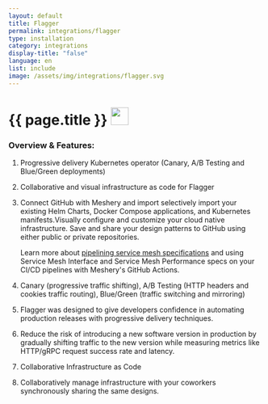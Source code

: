 ```yaml
---
layout: default
title: Flagger
permalink: integrations/flagger
type: installation
category: integrations
display-title: "false"
language: en
list: include
image: /assets/img/integrations/flagger.svg
---
```


<h1>{{ page.title }} <img src="{{ page.image }}" style="width: 35px; height: 35px;" /></h1>


<!-- This needs replaced with the Category property, not the sub-category.
 #### Category: flagger -->

### Overview & Features:
1. Progressive delivery Kubernetes operator (Canary, A/B Testing and Blue/Green deployments)

2. Collaborative and visual infrastructure as code for Flagger

4. 
    Connect GitHub with Meshery and import selectively import your existing Helm Charts, Docker Compose applications, and Kubernetes manifests.Visually configure and customize your cloud native infrastructure.
    Save and share your design patterns to GitHub using either public or private repositories.



    Learn more about <a href="/blog/service-mesh-specifications/pipelining-service-mesh-specifications">pipelining service mesh specifications</a> and using Service Mesh Interface and Service Mesh Performance specs on your CI/CD pipelines with Meshery's GitHub Actions.



5. Canary (progressive traffic shifting), A/B Testing (HTTP headers and cookies traffic routing), Blue/Green (traffic switching and mirroring)

6. Flagger was designed to give developers confidence in automating production releases with progressive delivery techniques.

7. Reduce the risk of introducing a new software version in production by gradually shifting traffic to the new version while measuring metrics like HTTP/gRPC request success rate and latency.

8. Collaborative Infrastructure as Code

9. Collaboratively manage infrastructure with your coworkers synchronously sharing the same designs.

